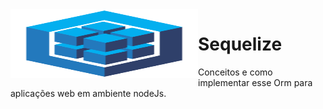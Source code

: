 <div style="display:inline_block">
    <img align="left" height="110" width="300" alt="Sequelize" src="https://raw.githubusercontent.com/devicons/devicon/master/icons/sequelize/sequelize-original.svg">
</div>

# Sequelize
Conceitos e como implementar esse Orm para aplicações web em ambiente nodeJs. 

<br>

